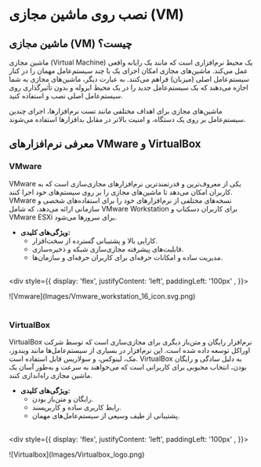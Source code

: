 # نصب روی ماشین مجازی (VM)
##  ماشین مجازی (VM) چیست؟
ماشین مجازی (Virtual Machine) یک محیط نرم‌افزاری است که مانند یک رایانه واقعی عمل می‌کند. ماشین‌های مجازی امکان اجرای یک یا چند سیستم‌عامل مهمان را در کنار سیستم‌عامل اصلی (میزبان) فراهم می‌کنند. به عبارت دیگر، ماشین‌های مجازی به شما اجازه می‌دهند که یک سیستم‌عامل جدید را در یک محیط ایزوله و بدون تأثیرگذاری روی سیستم‌عامل اصلی نصب و استفاده کنید.

ماشین‌های مجازی برای اهداف مختلفی مانند تست نرم‌افزارها، اجرای چندین سیستم‌عامل بر روی یک دستگاه، و امنیت بالاتر در مقابل بدافزارها استفاده می‌شوند.

## معرفی نرم‌افزارهای VMware و VirtualBox

### VMware
VMware یکی از معروف‌ترین و قدرتمندترین نرم‌افزارهای مجازی‌سازی است که به کاربران امکان می‌دهد تا ماشین‌های مجازی را بر روی سیستم‌های خود اجرا کنند. VMware نسخه‌های مختلفی از نرم‌افزارهای خود را برای استفاده‌های شخصی و سازمانی ارائه می‌دهد، که شامل VMware Workstation برای کاربران دسکتاپ و VMware ESXi برای سرورها می‌شود.

- **ویژگی‌های کلیدی:**
  - کارایی بالا و پشتیبانی گسترده از سخت‌افزار.
  - قابلیت‌های پیشرفته مجازی‌سازی شبکه و ذخیره‌سازی.
  - مدیریت ساده و امکانات حرفه‌ای برای کاربران حرفه‌ای و سازمان‌ها.

<br/><div style={{ display: 'flex', justifyContent: 'left', paddingLeft: '100px' , }}>
  <div style= {{ width: '100px' }}>
  ![Vmware](Images/Vmware_workstation_16_icon.svg.png)
  </div>
</div><br/>

### VirtualBox
VirtualBox نرم‌افزار رایگان و متن‌باز دیگری برای مجازی‌سازی است که توسط شرکت اوراکل توسعه داده شده است. این نرم‌افزار در بسیاری از سیستم‌عامل‌ها مانند ویندوز، مک، لینوکس، و سولاریس قابل استفاده است. VirtualBox به دلیل سادگی و رایگان بودن، انتخاب محبوبی برای کاربرانی است که می‌خواهند به سرعت و به‌طور آسان یک ماشین مجازی راه‌اندازی کنند.

- **ویژگی‌های کلیدی:**
  - رایگان و متن‌باز بودن.
  - رابط کاربری ساده و کاربرپسند.
  - پشتیبانی از طیف وسیعی از سیستم‌عامل‌های مهمان.


<br/><div style={{ display: 'flex', justifyContent: 'left', paddingLeft: '100px'  , }}>
  <div style= {{ width: '120px' }}>
  ![Virtualbox](Images/Virtualbox_logo.png)
  </div>
</div><br/>

